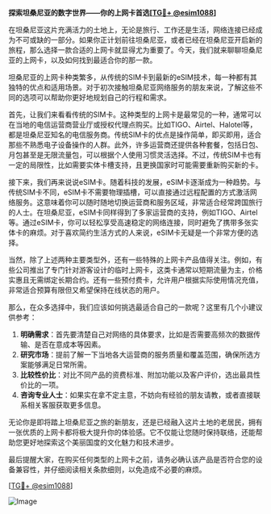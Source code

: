 **探索坦桑尼亚的数字世界——你的上网卡首选[[TG💪+ @esim1088](https://t.me/s/esim1088)]**

在坦桑尼亚这片充满活力的土地上，无论是旅行、工作还是生活，网络连接已经成为不可或缺的一部分。如果你正计划前往坦桑尼亚，或者已经在坦桑尼亚开启新的旅程，那么选择一款合适的上网卡就显得尤为重要了。今天，我们就来聊聊坦桑尼亚的上网卡，以及如何找到最适合你的那一款。

坦桑尼亚的上网卡种类繁多，从传统的SIM卡到最新的eSIM技术，每一种都有其独特的优点和适用场景。对于初次接触坦桑尼亚网络服务的朋友来说，了解这些不同的选项可以帮助你更好地规划自己的行程和需求。

首先，让我们来看看传统的SIM卡。这种类型的上网卡是最常见的一种，通常可以在当地的电信运营商营业厅或授权代理点购买。比如TIGO、Airtel、Halotel等，都是坦桑尼亚知名的电信服务商。传统SIM卡的优点是操作简单，即买即用，适合那些不熟悉电子设备操作的人群。此外，许多运营商还提供各种套餐，包括日包、月包甚至是无限流量包，可以根据个人使用习惯灵活选择。不过，传统SIM卡也有一定的局限性，比如需要实体卡槽支持，且更换国家时可能需要重新购买新的卡。

接下来，我们再来说说eSIM卡。随着科技的发展，eSIM卡逐渐成为一种趋势。与传统SIM卡不同，eSIM卡不需要物理插槽，可以直接通过远程配置的方式激活网络服务。这意味着你可以随时随地切换运营商和服务区域，非常适合经常跨国旅行的人士。在坦桑尼亚，eSIM卡同样得到了多家运营商的支持，例如TIGO、Airtel等。通过eSIM卡，你可以轻松享受高速稳定的网络连接，同时避免了携带多张实体卡的麻烦。对于喜欢简约生活方式的人来说，eSIM卡无疑是一个非常方便的选择。

当然，除了上述两种主要类型外，还有一些特殊的上网卡产品值得关注。例如，有些公司推出了专门针对游客设计的临时上网卡，这类卡通常以短期流量为主，价格实惠且无需绑定长期合约。还有一些预付费卡，允许用户根据实际使用情况充值，非常适合预算有限但又希望保持在线状态的用户。

那么，在众多选择中，我们应该如何挑选最适合自己的一款呢？这里有几个小建议供参考：

1. **明确需求**：首先要清楚自己对网络的具体要求，比如是否需要高频次的数据传输、是否在意成本等因素。
2. **研究市场**：提前了解一下当地各大运营商的服务质量和覆盖范围，确保所选方案能够满足日常所需。
3. **比较性价比**：对比不同产品的资费标准、附加功能以及客户评价，选出最具性价比的一项。
4. **咨询专业人士**：如果实在拿不定主意，不妨向有经验的朋友请教，或者直接联系相关客服获取更多信息。

无论你是即将踏上坦桑尼亚之旅的新朋友，还是已经融入这片土地的老居民，拥有一张优质的上网卡都将极大提升你的体验感。它不仅能让您随时保持联络，还能帮助您更好地探索这个美丽国度的文化魅力和技术进步。

最后提醒大家，在购买任何类型的上网卡之前，请务必确认该产品是否符合您的设备兼容性，并仔细阅读相关条款细则，以免造成不必要的麻烦。

[[TG💪+ @esim1088](https://t.me/s/esim1088)] 

![Image](https://i.postimg.cc/4NQfJmqS/Snipaste-2025-05-13-00-14-12.png)